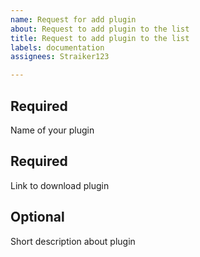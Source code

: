 ```yaml
---
name: Request for add plugin
about: Request to add plugin to the list
title: Request to add plugin to the list
labels: documentation
assignees: Straiker123

---
```


## Required
Name of your plugin

## Required
Link to download plugin

## Optional
Short description about plugin

